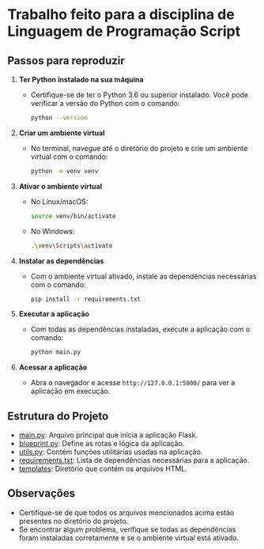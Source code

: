 # Trabalho feito para a disciplina de Linguagem de Programação Script

## Passos para reproduzir

1. **Ter Python instalado na sua máquina**
   - Certifique-se de ter o Python 3.6 ou superior instalado. Você pode verificar a versão do Python com o comando:
     ```bash
     python --version
     ```

2. **Criar um ambiente virtual**
   - No terminal, navegue até o diretório do projeto e crie um ambiente virtual com o comando:
     ```bash
     python -m venv venv
     ```

3. **Ativar o ambiente virtual**
   - No Linux/macOS:
     ```bash
     source venv/bin/activate
     ```
   - No Windows:
     ```bash
     .\venv\Scripts\activate
     ```

4. **Instalar as dependências**
   - Com o ambiente virtual ativado, instale as dependências necessárias com o comando:
     ```bash
     pip install -r requirements.txt
     ```

5. **Executar a aplicação**
   - Com todas as dependências instaladas, execute a aplicação com o comando:
     ```bash
     python main.py
     ```

6. **Acessar a aplicação**
   - Abra o navegador e acesse `http://127.0.0.1:5000/` para ver a aplicação em execução.

## Estrutura do Projeto

- [main.py](http://_vscodecontentref_/1): Arquivo principal que inicia a aplicação Flask.
- [blueprint.py](http://_vscodecontentref_/2): Define as rotas e lógica da aplicação.
- [utils.py](http://_vscodecontentref_/3): Contém funções utilitárias usadas na aplicação.
- [requirements.txt](http://_vscodecontentref_/4): Lista de dependências necessárias para a aplicação.
- [templates](http://_vscodecontentref_/5): Diretório que contém os arquivos HTML.

## Observações

- Certifique-se de que todos os arquivos mencionados acima estão presentes no diretório do projeto.
- Se encontrar algum problema, verifique se todas as dependências foram instaladas corretamente e se o ambiente virtual está ativado.